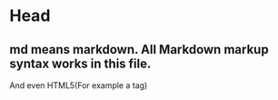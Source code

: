 # Head

md means markdown. All Markdown markup syntax works in this file.
---
And even HTML5(<a>For example a tag</a>)
